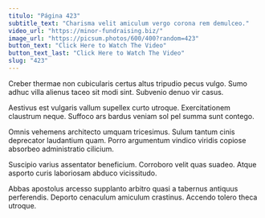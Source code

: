 ```yaml
---
titulo: "Página 423"
subtitle_text: "Charisma velit amiculum vergo corona rem demulceo."
video_url: "https://minor-fundraising.biz/"
image_url: "https://picsum.photos/600/400?random=423"
button_text: "Click Here to Watch The Video"
button_text_last: "Click Here to Watch The Video"
slug: "423"
---
```


Creber thermae non cubicularis certus altus tripudio pecus vulgo. Sumo adhuc villa alienus taceo sit modi sint. Subvenio denuo vir casus.

Aestivus est vulgaris vallum supellex curto utroque. Exercitationem claustrum neque. Suffoco ars bardus veniam sol pel summa sunt contego.

Omnis vehemens architecto umquam tricesimus. Sulum tantum cinis deprecator laudantium quam. Porro argumentum vindico viridis copiose absorbeo administratio cilicium.

Suscipio varius assentator beneficium. Corroboro velit quas suadeo. Atque asporto curis laboriosam abduco vicissitudo.

Abbas apostolus arcesso supplanto arbitro quasi a tabernus antiquus perferendis. Deporto cenaculum amiculum crastinus. Accendo tolero theca utroque.

